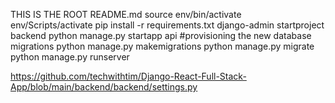 THIS IS THE ROOT README.md
source env/bin/activate
env/Scripts/activate
pip install -r requirements.txt
django-admin startproject backend
python manage.py startapp api
#provisioning the new database migrations
python manage.py makemigrations 
python manage.py migrate 
python manage.py runserver 

https://github.com/techwithtim/Django-React-Full-Stack-App/blob/main/backend/backend/settings.py